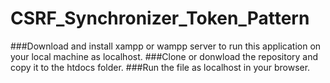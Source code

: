 # CSRF_Synchronizer_Token_Pattern

###Download and install xampp or wampp server to run this application on your local machine as localhost.
###Clone or donwload the repository and copy it to the htdocs folder.
###Run the file as localhost in your browser.

